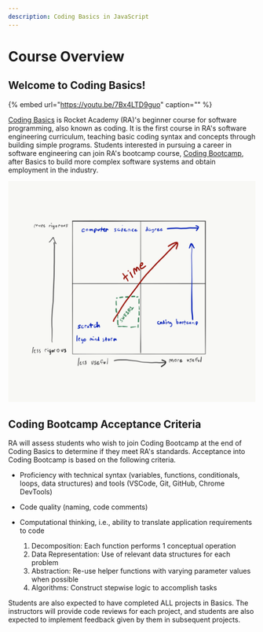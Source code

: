 ```yaml
---
description: Coding Basics in JavaScript
---
```


# Course Overview

## Welcome to Coding Basics!

{% embed url="https://youtu.be/7Bx4LTD9guo" caption="" %}

[Coding Basics](https://rocketacademy.co/courses/basics) is Rocket Academy \(RA\)'s beginner course for software programming, also known as coding. It is the first course in RA's software engineering curriculum, teaching basic coding syntax and concepts through building simple programs. Students interested in pursuing a career in software engineering can join RA's bootcamp course, [Coding Bootcamp](https://rocketacademy.co/courses/bootcamp), after Basics to build more complex software systems and obtain employment in the industry.

![Basics falls near the start of one&apos;s journey to become a software engineer.](.gitbook/assets/course-ped.png)

## Coding Bootcamp Acceptance Criteria

RA will assess students who wish to join Coding Bootcamp at the end of Coding Basics to determine if they meet RA's standards. Acceptance into Coding Bootcamp is based on the following criteria.

* Proficiency with technical syntax \(variables, functions, conditionals, loops, data structures\) and tools \(VSCode, Git, GitHub, Chrome DevTools\)
* Code quality \(naming, code comments\)
* Computational thinking, i.e., ability to translate application requirements to code

  1. Decomposition: Each function performs 1 conceptual operation
  2. Data Representation: Use of relevant data structures for each problem
  3. Abstraction: Re-use helper functions with varying parameter values when possible
  4. Algorithms: Construct stepwise logic to accomplish tasks

Students are also expected to have completed ALL projects in Basics.  The instructors will provide code reviews for each project, and students are also expected to implement feedback given by them in subsequent projects. 

